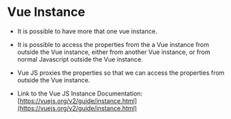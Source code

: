 # Vue Instance

- It is possible to have more that one vue instance.
- It is possible to access the properties from the a Vue instance from outside the Vue instance, either from another Vue instance, or from normal Javascript outside the Vue instance.
- Vue JS proxies the properties so that we can access the properties from outside the Vue instance. 

- Link to the Vue JS Instance Documentation: [https://vuejs.org/v2/guide/instance.html](https://vuejs.org/v2/guide/instance.html)